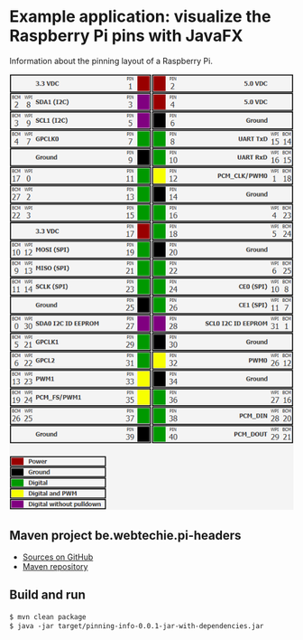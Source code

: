 # Example application: visualize the Raspberry Pi pins with JavaFX
Information about the pinning layout of a Raspberry Pi.

![40-pin header view](screenshots/headerpins_in_header.png)

## Maven project be.webtechie.pi-headers
* [Sources on GitHub](https://github.com/FDelporte/PiHeaders)
* [Maven repository](https://mvnrepository.com/artifact/be.webtechie/pi-headers)

## Build and run

```
$ mvn clean package
$ java -jar target/pinning-info-0.0.1-jar-with-dependencies.jar 
``` 